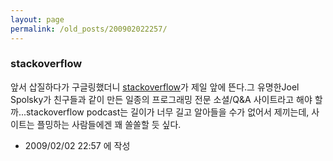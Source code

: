 ```yaml
---
layout: page
permalink: /old_posts/200902022257/
---
```


### stackoverflow

앞서 삽질하다가 구글링했더니 <a href="http://stackoverflow.com/">stackoverflow</a>가 제일 앞에 뜬다.그 유명한Joel Spolsky가 친구들과 같이 만든 일종의 프로그래밍 전문 소셜/Q&A 사이트라고 해야 할까...stackoverflow podcast는 길이가 너무 길고 알아들을 수가 없어서 제끼는데, 사이트는 플밍하는 사람들에겐 꽤 쏠쏠할 듯 싶다.



- 2009/02/02 22:57 에 작성